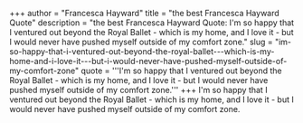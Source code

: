 +++
author = "Francesca Hayward"
title = "the best Francesca Hayward Quote"
description = "the best Francesca Hayward Quote: I'm so happy that I ventured out beyond the Royal Ballet - which is my home, and I love it - but I would never have pushed myself outside of my comfort zone."
slug = "im-so-happy-that-i-ventured-out-beyond-the-royal-ballet---which-is-my-home-and-i-love-it---but-i-would-never-have-pushed-myself-outside-of-my-comfort-zone"
quote = '''I'm so happy that I ventured out beyond the Royal Ballet - which is my home, and I love it - but I would never have pushed myself outside of my comfort zone.'''
+++
I'm so happy that I ventured out beyond the Royal Ballet - which is my home, and I love it - but I would never have pushed myself outside of my comfort zone.
